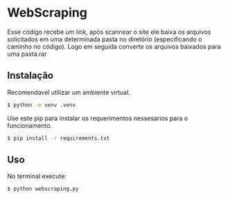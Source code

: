 # WebScraping

Esse código recebe um link, após scannear o site ele baixa os arquivos solicitados em uma determinada pasta no diretório (especificando o caminho no código). 
Logo em seguida converte os arquivos baixados para uma pasta.rar

## Instalação

Recomendavel utilizar um ambiente virtual.

```bash
$ python -m venv .venv
```

Use este pip para instalar os requerimentos nessesarios para o funcionamento.

```bash
$ pip install -r requirements.txt
```

## Uso

No terminal execute:
```bash
$ python webscraping.py
```
